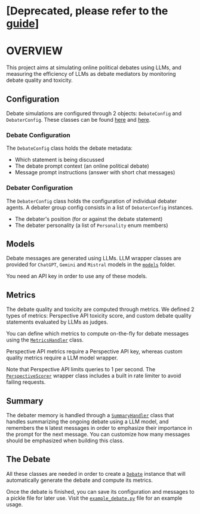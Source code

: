 # [Deprecated, please refer to the [guide](../GUIDE.md)]

# OVERVIEW

This project aims at simulating online political debates using LLMs, and measuring the efficiency of LLMs as debate mediators by monitoring debate quality and toxicity.

## Configuration

Debate simulations are configured through 2 objects: `DebateConfig` and `DebaterConfig`.
These classes can be found [here](../src/simulation/debate/config.py) and [here](../src/simulation/debater/config.py).

### Debate Configuration

The `DebateConfig` class holds the debate metadata:

- Which statement is being discussed
- The debate prompt context (an online political debate)
- Message prompt instructions (answer with short chat messages)

### Debater Configuration

The `DebaterConfig` class holds the configuration of individual debater agents.
A debater group config consists in a list of `DebaterConfig` instances.

- The debater's position (for or against the debate statement)
- The debater personality (a list of `Personality` enum members)

## Models

Debate messages are generated using LLMs. LLM wrapper classes are provided for `ChatGPT`, `Gemini` and `Mistral` models in the [`models`](../llm_mediator_simulations/models) folder.

You need an API key in order to use any of these models.

## Metrics

The debate quality and toxicity are computed through metrics.
We defined 2 types of metrics: Perspective API toxicity score, and custom debate quality statements evaluated by LLMs as judges.

You can define which metrics to compute on-the-fly for debate messages using the [`MetricsHandler`](../llm_mediator_simulations/metrics/metrics_handler.py) class.

Perspective API metrics require a Perspective API key, whereas custom quality metrics require a LLM model wrapper.

Note that Perspective API limits queries to 1 per second. The [`PerspectiveScorer`](../llm_mediator_simulations/metrics/perspective_api.py) wrapper class includes a built in rate limiter to avoid failing requests.

## Summary

The debater memory is handled through a [`SummaryHandler`](../llm_mediator_simulations/simulation/summary_handler.py) class that handles summarizing the ongoing debate using a LLM model, and remembers the `N` latest messages in order to emphasize their importance in the prompt for the next message. You can customize how many messages should be emphasized when building this class.

## The Debate

All these classes are needed in order to create a [`Debate`](../llm_mediator_simulations/simulation/debate.py) instance that will automatically generate the debate and compute its metrics.

Once the debate is finished, you can save its configuration and messages to a pickle file for later use.
Visit the [`example_debate.py`](../examples/example_debate.py) file for an example usage.
